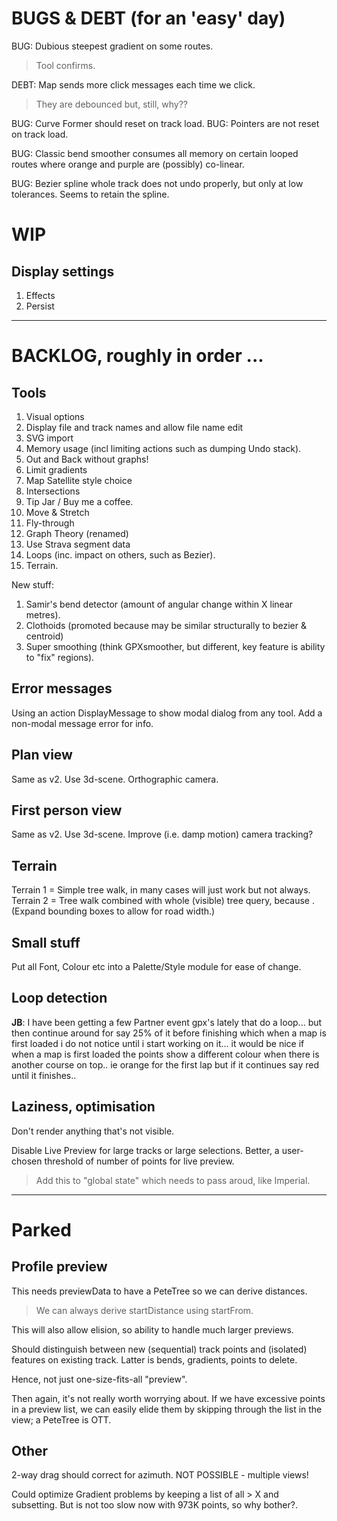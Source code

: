 
# BUGS & DEBT (for an 'easy' day)

BUG: Dubious steepest gradient on some routes. 
> Tool confirms.

DEBT: Map sends more click messages each time we click. 
> They are debounced but, still, why??

BUG: Curve Former should reset on track load.
BUG: Pointers are not reset on track load.

BUG: Classic bend smoother consumes all memory on certain looped routes where
     orange and purple are (possibly) co-linear.

BUG: Bezier spline whole track does not undo properly, 
     but only at low tolerances. Seems to retain the spline.

# WIP

## Display settings 
1. Effects
2. Persist

---

# BACKLOG, roughly in order ...

## Tools

1. Visual options
2. Display file and track names and allow file name edit 
3. SVG import
4. Memory usage (incl limiting actions such as dumping Undo stack).
5. Out and Back without graphs!
6. Limit gradients
7. Map Satellite style choice
8. Intersections
9. Tip Jar / Buy me a coffee.
10. Move & Stretch
11. Fly-through
12. Graph Theory (renamed)
13. Use Strava segment data
14. Loops (inc. impact on others, such as Bezier).
15. Terrain.

New stuff:
1. Samir's bend detector (amount of angular change within X linear metres).
2. Clothoids (promoted because may be similar structurally to bezier & centroid)
3. Super smoothing  (think GPXsmoother, but different, key feature is ability to "fix" regions).

## Error messages

Using an action DisplayMessage to show modal dialog from any tool. 
Add a non-modal message error for info.

## Plan view

Same as v2. Use 3d-scene. Orthographic camera.

## First person view

Same as v2. Use 3d-scene. Improve (i.e. damp motion) camera tracking?

## Terrain

Terrain 1 = Simple tree walk, in many cases will just work but not always.
Terrain 2 = Tree walk combined with whole (visible) tree query, because <track loops>.
(Expand bounding boxes to allow for road width.)

## Small stuff

Put all Font, Colour etc into a Palette/Style module for ease of change.

## Loop detection

**JB**: I have been getting a few Partner event gpx's lately that do a loop... but then continue around for say 25% of it before finishing which when a map is first loaded i do not notice until i start working on it... it would be nice if when a map is first loaded the points show a different colour when there is another course on top.. ie orange for the first lap but if it continues say red until it finishes..

## Laziness, optimisation

Don't render anything that's not visible.

Disable Live Preview for large tracks or large selections.
Better, a user-chosen threshold of number of points for live preview.
> Add this to "global state" which needs to pass aroud, like Imperial.

---

# Parked

## Profile preview

This needs previewData to have a PeteTree so we can derive distances.
> We can always derive startDistance using startFrom.

This will also allow elision, so ability to handle much larger previews.

Should distinguish between new (sequential) track points and (isolated) features
on existing track. Latter is bends, gradients, points to delete.

Hence, not just one-size-fits-all "preview".

Then again, it's not really worth worrying about. If we have excessive points
in a preview list, we can easily elide them by skipping through the list in the
view; a PeteTree is OTT.

## Other 

2-way drag should correct for azimuth. NOT POSSIBLE - multiple views!

Could optimize Gradient problems by keeping a list of all > X and subsetting.
But is not too slow now with 973K points, so why bother?.